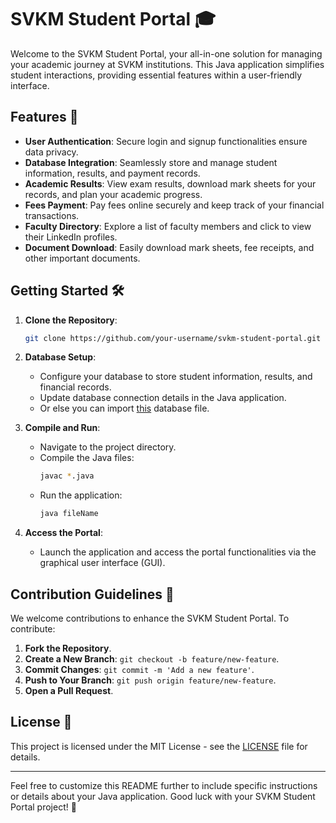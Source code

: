 # SVKM Student Portal 🎓

Welcome to the SVKM Student Portal, your all-in-one solution for managing your academic journey at SVKM institutions. This Java application simplifies student interactions, providing essential features within a user-friendly interface.

## Features 🚀

- **User Authentication**: Secure login and signup functionalities ensure data privacy.
- **Database Integration**: Seamlessly store and manage student information, results, and payment records.
- **Academic Results**: View exam results, download mark sheets for your records, and plan your academic progress.
- **Fees Payment**: Pay fees online securely and keep track of your financial transactions.
- **Faculty Directory**: Explore a list of faculty members and click to view their LinkedIn profiles.
- **Document Download**: Easily download mark sheets, fee receipts, and other important documents.

## Getting Started 🛠️

1. **Clone the Repository**:
   ```sh
   git clone https://github.com/your-username/svkm-student-portal.git
   ```

2. **Database Setup**:
   - Configure your database to store student information, results, and financial records.
   - Update database connection details in the Java application.
   - Or else you can import [this](https://github.com/rudraparmar76/Student-Portal/blob/main/Student-Portal/127_0_0_1.sql) database file.

3. **Compile and Run**:
   - Navigate to the project directory.
   - Compile the Java files:
     ```sh
     javac *.java
     ```
   - Run the application:
     ```sh
     java fileName
     ```

4. **Access the Portal**:
   - Launch the application and access the portal functionalities via the graphical user interface (GUI).

## Contribution Guidelines 🤝

We welcome contributions to enhance the SVKM Student Portal. To contribute:

1. **Fork the Repository**.
2. **Create a New Branch**: `git checkout -b feature/new-feature`.
3. **Commit Changes**: `git commit -m 'Add a new feature'`.
4. **Push to Your Branch**: `git push origin feature/new-feature`.
5. **Open a Pull Request**.


## License 📜

This project is licensed under the MIT License - see the [LICENSE](LICENSE) file for details.

---

Feel free to customize this README further to include specific instructions or details about your Java application. Good luck with your SVKM Student Portal project! 🌟
